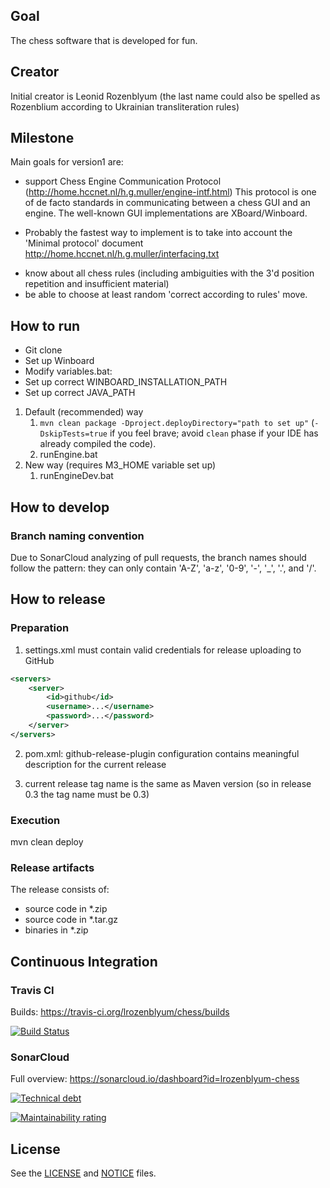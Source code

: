 ## Goal
The chess software that is developed for fun.

## Creator
Initial creator is Leonid Rozenblyum
(the last name could also be spelled as Rozenblium according to Ukrainian transliteration rules)

## Milestone
Main goals for version1 are:
* support Chess Engine Communication Protocol (http://home.hccnet.nl/h.g.muller/engine-intf.html)
This protocol is one of de facto standards in communicating between a chess GUI and an engine.
The well-known GUI implementations are XBoard/Winboard.
 + Probably the fastest way to implement is to take into account the 'Minimal protocol'
document http://home.hccnet.nl/h.g.muller/interfacing.txt
* know about all chess rules (including ambiguities with the 3'd position repetition and insufficient material)
* be able to choose at least random 'correct according to rules' move.

## How to run
* Git clone
* Set up Winboard
* Modify variables.bat:
 * Set up correct WINBOARD_INSTALLATION_PATH
 * Set up correct JAVA_PATH
 
1. Default (recommended) way
   1. `mvn clean package -Dproject.deployDirectory="path to set up"` 
   (`-DskipTests=true` if you feel brave; avoid `clean` phase if your IDE has already compiled the code).
   2. runEngine.bat
2. New way (requires M3_HOME variable set up)
   1. runEngineDev.bat
   
## How to develop
### Branch naming convention
Due to SonarCloud analyzing of pull requests, the branch names should follow the pattern: they can only contain 'A-Z', 'a-z', '0-9', '-', '_', '.', and '/'.
   
## How to release
### Preparation
1) settings.xml must contain valid credentials for release uploading to GitHub
```xml 
<servers>
    <server>
        <id>github</id>
        <username>...</username>
        <password>...</password>
    </server>
</servers>
```
2) pom.xml:
github-release-plugin configuration contains meaningful description for the current release

3) current release tag name is the same as Maven version (so in release 0.3 the tag name must be 0.3)

### Execution
mvn clean deploy

### Release artifacts
The release consists of:
* source code in *.zip
* source code in *.tar.gz
* binaries in *.zip   

## Continuous Integration
### Travis CI
Builds: https://travis-ci.org/lrozenblyum/chess/builds

[![Build Status](https://travis-ci.org/lrozenblyum/chess.svg?branch=master)](https://travis-ci.org/lrozenblyum/chess)

### SonarCloud
Full overview: https://sonarcloud.io/dashboard?id=lrozenblyum-chess

[![Technical debt](https://sonarcloud.io/api/project_badges/measure?project=lrozenblyum-chess&metric=sqale_index)](https://sonarcloud.io/component_measures?id=lrozenblyum-chess&metric=sqale_index)

[![Maintainability rating](https://sonarcloud.io/api/project_badges/measure?project=lrozenblyum-chess&metric=sqale_rating)](https://sonarcloud.io/component_measures?id=lrozenblyum-chess&metric=Maintainability)


## License
See the [LICENSE](LICENSE) and [NOTICE](NOTICE) files.
